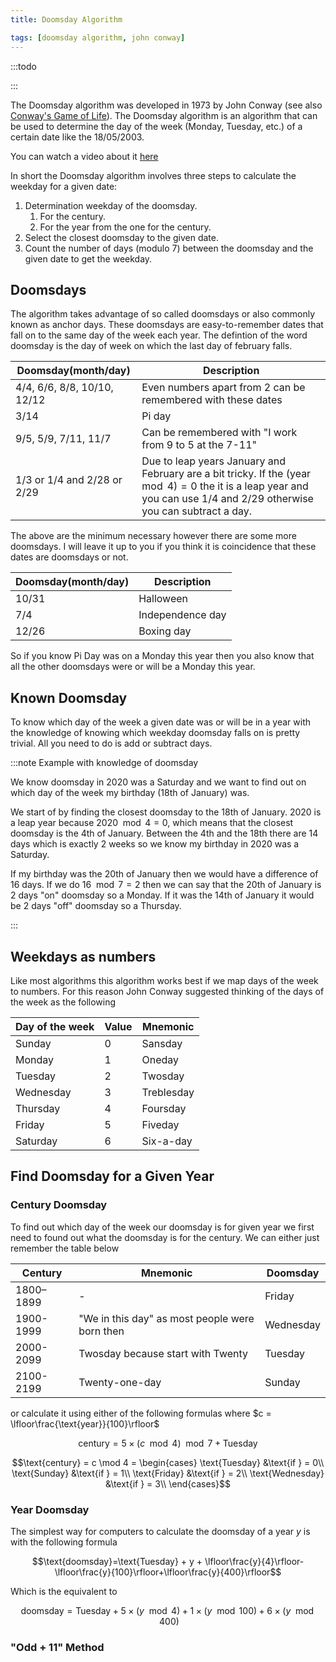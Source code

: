 ```yaml
---
title: Doomsday Algorithm

tags: [doomsday algorithm, john conway]
---
```

:::todo

:::

The Doomsday algorithm was developed in 1973 by John Conway (see also [Conway's Game of Life](https://en.wikipedia.org/wiki/Conway%27s_Game_of_Life)). The Doomsday algorithm is an algorithm that can be used to determine the day of the week (Monday, Tuesday, etc.) of a certain date like the 18/05/2003.

You can watch a video about it [here](https://www.youtube.com/watch?v=z2x3SSBVGJU&t=0s)

In short the Doomsday algorithm involves three steps to calculate the weekday for a given date:

1. Determination weekday of the doomsday.
   1. For the century.
   2. For the year from the one for the century.
2. Select the closest doomsday to the given date.
3. Count the number of days (modulo 7) between the doomsday and the given date to get the weekday.

## Doomsdays

The algorithm takes advantage of so called doomsdays or also commonly known as anchor days. These doomsdays are easy-to-remember dates that fall on to the same day of the week each year. The defintion of the word doomsday is the day of week on which the last day of february falls.

| Doomsday(month/day)         | Description                                                                                                                                                                   |
| --------------------------- | ----------------------------------------------------------------------------------------------------------------------------------------------------------------------------- |
| 4/4, 6/6, 8/8, 10/10, 12/12 | Even numbers apart from 2 can be remembered with these dates                                                                                                                  |
| 3/14                        | Pi day                                                                                                                                                                        |
| 9/5, 5/9, 7/11, 11/7        | Can be remembered with "I work from 9 to 5 at the 7-11"                                                                                                                       |
| 1/3 or 1/4 and 2/28 or 2/29 | Due to leap years January and February are a bit tricky. If the $(\text{year}\mod 4) = 0$ the it is a leap year and you can use 1/4 and 2/29 otherwise you can subtract a day. |

The above are the minimum necessary however there are some more doomsdays. I will leave it up to you if you think it is coincidence that these dates are doomsdays or not.

| Doomsday(month/day) | Description      |
| ------------------- | ---------------- |
| 10/31               | Halloween        |
| 7/4                 | Independence day |
| 12/26               | Boxing day       |

So if you know Pi Day was on a Monday this year then you also know that all the other doomsdays were or will be a Monday this year.

## Known Doomsday

To know which day of the week a given date was or will be in a year with the knowledge of knowing which weekday doomsday falls on is pretty trivial. All you need to do is add or subtract days.

:::note Example with knowledge of doomsday

We know doomsday in 2020 was a Saturday and we want to find out on which day of the week my birthday (18th of January) was.

We start of by finding the closest doomsday to the 18th of January. 2020 is a leap year because $2020 \mod 4 = 0$, which means that the closest doomsday is the 4th of January. Between the 4th and the 18th there are 14 days which is exactly 2 weeks so we know my birthday in 2020 was a Saturday.

If my birthday was the 20th of January then we would have a difference of 16 days. If we do $16 \mod 7 = 2$ then we can say that the 20th of January is 2 days "on" doomsday so a Monday. If it was the 14th of January it would be 2 days "off" doomsday so a Thursday.

:::

## Weekdays as numbers

Like most algorithms this algorithm works best if we map days of the week to numbers. For this reason John Conway suggested thinking of the days of the week as the following

| Day of the week | Value | Mnemonic   |
| --------------- | ----- | ---------- |
| Sunday          | 0     | Sansday    |
| Monday          | 1     | Oneday     |
| Tuesday         | 2     | Twosday    |
| Wednesday       | 3     | Treblesday |
| Thursday        | 4     | Foursday   |
| Friday          | 5     | Fiveday    |
| Saturday        | 6     | Six-a-day  |

## Find Doomsday for a Given Year

### Century Doomsday

To find out which day of the week our doomsday is for given year we first need to found out what the doomsday is for the century. We can either just remember the table below

| Century   | Mnemonic                                       | Doomsday  |
| --------- | ---------------------------------------------- | --------- |
| 1800–1899 | -                                              | Friday    |
| 1900-1999 | "We in this day" as most people were born then | Wednesday |
| 2000-2099 | Twosday because start with Twenty              | Tuesday   |
| 2100-2199 | Twenty-one-day                                 | Sunday    |

or calculate it using either of the following formulas where $c = \lfloor\frac{\text{year}}{100}\rfloor$

$$\text{century} = 5 \times (c \mod 4) \mod 7 + \text{Tuesday}$$

$$\text{century} = c \mod 4 =
\begin{cases}
    \text{Tuesday} &\text{if } = 0\\
    \text{Sunday} &\text{if } = 1\\
    \text{Friday} &\text{if } = 2\\
    \text{Wednesday} &\text{if } = 3\\
\end{cases}$$

### Year Doomsday

The simplest way for computers to calculate the doomsday of a year $y$ is with the following formula

$$\text{doomsday}=\text{Tuesday} + y + \lfloor\frac{y}{4}\rfloor-\lfloor\frac{y}{100}\rfloor+\lfloor\frac{y}{400}\rfloor$$

Which is the equivalent to

$$\text{doomsday}=\text{Tuesday} + 5 \times (y \mod 4) + 1 \times (y \mod 100)+ 6 \times (y \mod 400)$$

### "Odd + 11" Method
